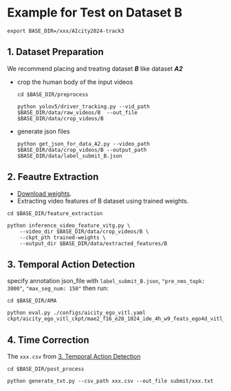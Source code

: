 # Example for Test on Dataset B
```
export BASE_DIR=/xxx/AIcity2024-track3
```
## 1. Dataset Preparation

We recommend placing and treating dataset *__B__* like dataset *__A2__*

* crop the human body of the input videos

    ```
    cd $BASE_DIR/preprocess

    python yolov5/driver_tracking.py --vid_path $BASE_DIR/data/raw_videos/B  --out_file $BASE_DIR/data/crop_videos/B
    ```

* generate json files
    ```
    python get_json_for_data_A2.py --video_path $BASE_DIR/data/crop_videos/B --output_path $BASE_DIR/data/label_submit_B.json
    ```

## 2. Feautre Extraction
* [Download weights](xxx).
* Extracting video features of B dataset using trained weights.
```
cd $BASE_DIR/feature_extraction

python inference_video_feature_vitg.py \
    --video_dir $BASE_DIR/data/crop_videos/B \
    --ckpt_pth trained-weights \
    --output_dir $BASE_DIR/data/extracted_features/B
```

## 3. Temporal Action Detection
<a id="TAD"></a>

specify annotation json_file with `label_submit_B.json`, `"pre_nms_topk: 3000"`, `"max_seg_num: 150"` then run:

```
cd $BASE_DIR/AMA

python eval.py ./configs/aicity_ego_vitl.yaml ckpt/aicity_ego_vitl_ckpt/mae2_f16_e20_1024_ide_4h_w9_feats_ego4d_vitl_f16_8h_9k_track3_crop_A1_train_A2_val/
```

## 4. Time Correction

The `xxx.csv` from  [3. Temporal Action Detection](#TAD)
```
cd $BASE_DIR/post_process

python generate_txt.py --csv_path xxx.csv --out_file submit/xxx.txt
```